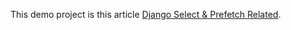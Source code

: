 This demo project is this article [Django Select & Prefetch Related](https://medium.com/@goutomroy/django-select-related-and-prefetch-related-f23043fd635d).
